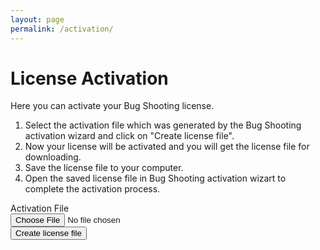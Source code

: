 ```yaml
---
layout: page
permalink: /activation/
---
```


# License Activation
Here you can activate your Bug Shooting license.  
1. Select the activation file which was generated by the Bug Shooting activation wizard and click on "Create license file".  
2. Now your license will be activated and you will get the license file for downloading.  
3. Save the license file to your computer.  
4. Open the saved license file in Bug Shooting activation wizart to complete the activation process.  

<form method="POST" action="https://services.bugshooting.com/rest/activatelicense">
  <div class="row mb-3">
    <label for="activationfile" class="col-sm-2 col-form-label">Activation File</label>
    <div class="col-sm-10">
      <input class="form-control" type="file" required name="activationfile" >
    </div>
  </div>
  <div class="row mb-3">
    <div class="col-sm-10  offset-sm-2">
       <button class="btn btn-lg btn-primary btn-block" type="submit">Create license file</button>
    </div>
  </div>
</form>
